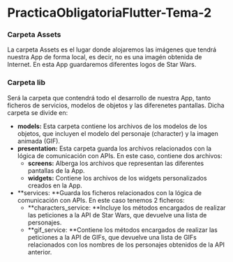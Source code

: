 # PracticaObligatoriaFlutter-Tema-2

### Carpeta Assets
La carpeta Assets es el lugar donde alojaremos las imágenes que tendrá nuestra App de forma local, es decir, no es una imagén obtenida de Internet.
En esta App guardaremos diferentes logos de Star Wars.

### Carpeta lib
Será la carpeta que contendrá todo el desarrollo de nuestra App, tanto ficheros de servicios, modelos de objetos y las diferenetes pantallas.
Dicha carpeta se divide en:
  - **models:** Esta carpeta contiene los archivos de los modelos de los objetos, que incluyen el modelo del personaje (character) y la imagen animada (GIF).
  - **presentation:** Esta carpeta guarda los archivos relacionados con la lógica de comunicación con APIs. En este caso, contiene dos archivos:
    - **screens:** Alberga los archivos que representan las diferentes pantallas de la App.
    - **widgets:** Contiene los archivos de los widgets personalizados creados en la App.
  - **services: **Guarda los ficheros relacionados con la lógica de comunicación con APIs. En este caso tenemos 2 ficheros:
      - **characters_service: **Incluye los métodos encargados de realizar las peticiones a la API de Star Wars, que devuelve una lista de personajes.
      - **gif_service: **Contiene los métodos encargados de realizar las peticiones a la API de GIFs, que devuelve una lista de GIFs relacionados con los nombres de los personajes obtenidos de la API anterior.



